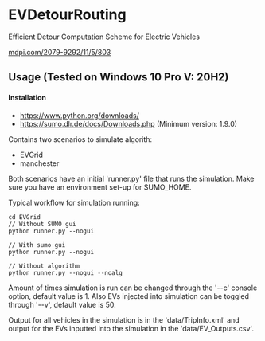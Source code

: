 # EVDetourRouting
Efficient Detour Computation Scheme for Electric Vehicles

[mdpi.com/2079-9292/11/5/803](mdpi.com/2079-9292/11/5/803)

## Usage (Tested on Windows 10 Pro V: 20H2)

#### Installation

* https://www.python.org/downloads/
* https://sumo.dlr.de/docs/Downloads.php (Minimum version: 1.9.0)

Contains two scenarios to simulate algorith:

- EVGrid
- manchester

Both scenarios have an initial 'runner.py' file that runs the simulation. Make sure you have an environment set-up for SUMO_HOME.

Typical workflow for simulation running:

```
cd EVGrid
// Without SUMO gui
python runner.py --nogui

// With sumo gui
python runner.py --nogui

// Without algorithm
python runner.py --nogui --noalg
```

Amount of times simulation is run can be changed through the '--c' console option, default value is 1. Also EVs injected into simulation can be toggled through '--v', default value is 50.

Output for all vehicles in the simulation is in the 'data/TripInfo.xml' and output for the EVs inputted into the simulation in the 'data/EV_Outputs.csv'.
